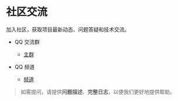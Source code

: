 # 社区交流
加入社区，获取项目最新动态、问题答疑和技术交流。

* QQ 交流群
    * [主群](https://qm.qq.com/q/KX3uJIFIYK)

* QQ 频道
    * [频道](https://pd.qq.com/s/8941to1p0)

> 如需提问，请提供**问题描述**、**完整日志**，以便我们更好地提供帮助。